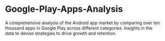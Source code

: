# Google-Play-Apps-Analysis
 A comprehensive analysis of the Android app market by comparing over ten thousand apps in Google Play across different categories. Insights in the data to devise strategies to drive growth and retention.

